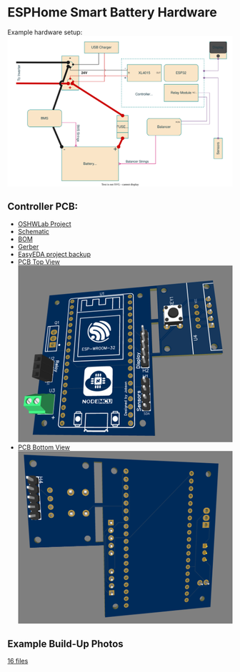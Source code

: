 # ESPHome Smart Battery Hardware

Example hardware setup:
![Overview diagram](SmartBattery.drawio.svg)

## Controller PCB:
- [OSHWLab Project](https://oshwlab.com/ganzevich/esphome-smart-battery)
- [Schematic](Schematic_ESPHome%20Smart%20Battery.pdf)
- [BOM](BOM_ESPHome%20Smart%20Battery.csv)
- [Gerber](Gerber_PCB_Smart%20Battery%20AIO.zip)
- [EasyEDA project backup](EasyEDA_Project_Backup.zip)
- [PCB Top View](pcb_top.png)
  <img src="pcb_top.png" alt="PCB Top" width="500" height="auto">
- [PCB Bottom View](pcb_bottom.png)
  <img src="pcb_bottom.png" alt="PCB Bottom" width="500" height="auto">

## Example Build-Up Photos
[16 files](photos)
